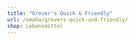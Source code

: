 ```yaml
---
title: "Grover's Quick & Friendly"
url: /omaha/grovers-quick-und-friendly/
shop: Lebensmittel
---
```

